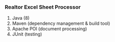 ### Realtor Excel Sheet Processor
1. Java (8)
1. Maven (dependency management & build tool)
1. Apache POI (document processing)
1. JUnit (testing)
